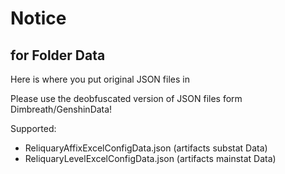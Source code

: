 # Notice
## for Folder Data

Here is where you put original JSON files in

Please use the deobfuscated version of JSON files form Dimbreath/GenshinData!

Supported:
- ReliquaryAffixExcelConfigData.json  (artifacts substat Data)
- ReliquaryLevelExcelConfigData.json  (artifacts mainstat Data)
